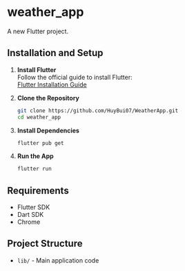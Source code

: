 # weather_app

A new Flutter project.

## Installation and Setup

1. **Install Flutter**  
    Follow the official guide to install Flutter:  
    [Flutter Installation Guide](https://docs.flutter.dev/get-started/install)

2. **Clone the Repository**
    ```sh
    git clone https://github.com/HuyBui07/WeatherApp.git
    cd weather_app
    ```

3. **Install Dependencies**
    ```sh
    flutter pub get
    ```

4. **Run the App**
    ```sh
    flutter run
    ```

## Requirements

- Flutter SDK
- Dart SDK
- Chrome

## Project Structure

- `lib/` - Main application code

